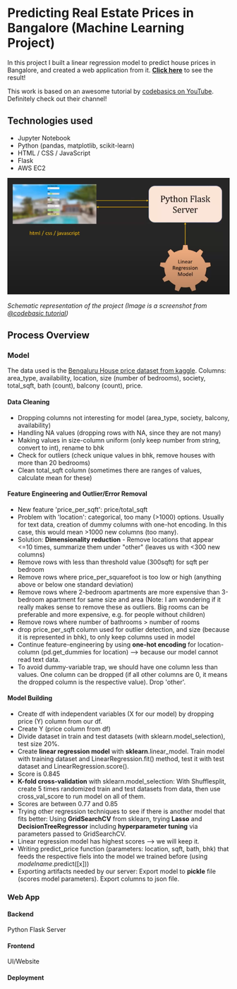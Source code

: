 # Predicting Real Estate Prices in Bangalore (Machine Learning Project)
In this project I built a linear regression model to predict house prices in Bangalore, and created a web application from it. 
[__Click here__](http://ec2-54-209-136-199.compute-1.amazonaws.com/) to see the result!

This work is based on an awesome tutorial by [codebasics on YouTube](https://www.youtube.com/playlist?list=PLeo1K3hjS3uu7clOTtwsp94PcHbzqpAdg). Definitely check out their channel!

## Technologies used
* Jupyter Notebook
* Python (pandas, matplotlib, scikit-learn)
* HTML / CSS / JavaScript
* Flask
* AWS EC2

![Schematic representation of project: UI, flask server, and linear regression model](img/schema.png)

_Schematic representation of the project (Image is a screenshot from [@codebasic tutorial](https://www.youtube.com/watch?v=rdfbcdP75KI&list=PLeo1K3hjS3uu7clOTtwsp94PcHbzqpAdg&index=1))_


## Process Overview
### Model
The data used is the [Bengaluru House price dataset from kaggle](https://www.kaggle.com/datasets/amitabhajoy/bengaluru-house-price-data). 
Columns: area_type, availability, location, size (number of bedrooms), society, total_sqft, bath (count), balcony (count), price.

#### Data Cleaning
* Dropping columns not interesting for model (area_type, society, balcony, availability)
* Handling NA values (dropping rows with NA, since they are not many)
* Making values in size-column uniform (only keep number from string, convert to int), rename to bhk
* Check for outliers (check unique values in bhk, remove houses with more than 20 bedrooms)
* Clean total_sqft column (sometimes there are ranges of values, calculate mean for these)

#### Feature Engineering and Outlier/Error Removal
* New feature 'price_per_sqft': price/total_sqft
* Problem with 'location': categorical, too many (>1000) options. Usually for text data, creation of dummy columns with one-hot encoding. In this case, this would mean >1000 new columns (too many).
* Solution: __Dimensionality reduction__ - Remove locations that appear <=10 times, summarize them under "other" (leaves us with <300 new columns)
* Remove rows with less than threshold value (300sqft) for sqft per bedroom
* Remove rows where price_per_squarefoot is too low or high (anything above or below one standard deviation)
* Remove rows where 2-bedroom apartments are more expensive than 3-bedroom apartment for same size and area (Note: I am wondering if it really makes sense to remove these as outliers. Big rooms can be preferable and more expensive, e.g. for people without children)
* Remove rows where number of bathrooms > number of rooms
* drop price_per_sqft column used for outlier detection, and size (because it is represented in bhk), to only keep columns used in model
* Continue feature-engineering by using __one-hot encoding__ for location-column (pd.get_dummies for location) --> because our model cannot read text data.
* To avoid dummy-variable trap, we should have one column less than values. One column can be dropped (if all other columns are 0, it means the dropped column is the respective value). Drop 'other'.

#### Model Building
* Create df with independent variables (X for our model) by dropping price (Y) column from our df.
* Create Y (price column from df)
* Divide dataset in train and test datasets (with sklearn.model_selection), test size 20%.
* Create __linear regression model__ with __sklearn__.linear_model. Train model with training dataset and LinearRegression.fit() method, test it with test dataset and LinearRegression.score(). 
* Score is 0.845
* __K-fold cross-validation__ with sklearn.model_selection: With Shufflesplit, create 5 times randomized train and test datasets from data, then use cross_val_score to run model on all of them.
* Scores are between 0.77 and 0.85
* Trying other regression techniques to see if there is another model that fits better: Using __GridSearchCV__ from sklearn, trying __Lasso__ and __DecisionTreeRegressor__ including __hyperparameter tuning__ via parameters passed to GridSearchCV.
* Linear regression model has highest scores --> we will keep it.
* Writing predict_price function (parameters: location, sqft, bath, bhk) that feeds the respective fiels into the model we trained before (using _modelname_.predict([x]))
* Exporting artifacts needed by our server: Export model to __pickle__ file (scores model parameters). Export columns to json file. 

### Web App
#### Backend
Python Flask Server
#### Frontend 
UI/Website
#### Deployment
